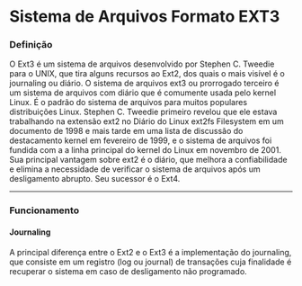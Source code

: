 # Sistema de Arquivos Formato EXT3

### Definição
O Ext3  é um sistema de arquivos desenvolvido por Stephen C. Tweedie para o UNIX, que tira alguns recursos ao Ext2, dos quais o mais visível é o journaling ou diário. O sistema de arquivos ext3 ou prorrogado terceiro é um sistema de arquivos com diário que é comumente usada pelo kernel Linux. É o padrão do sistema de arquivos para muitos populares distribuições Linux. Stephen C. Tweedie primeiro revelou que ele estava trabalhando na extensão ext2 no Diário do Linux ext2fs Filesystem em um documento de 1998 e mais tarde em uma lista de discussão do destacamento kernel em fevereiro de 1999, e o sistema de arquivos foi fundida com a a linha principal do kernel do Linux em novembro de 2001. Sua principal vantagem sobre ext2 é o diário, que melhora a confiabilidade e elimina a necessidade de verificar o sistema de arquivos após um desligamento abrupto. Seu sucessor é o Ext4.
___

### Funcionamento
#### Journaling 
A principal diferença entre o Ext2 e o Ext3 é a implementação do journaling, que consiste em um registro (log ou journal) de transações cuja finalidade é recuperar o sistema em caso de desligamento não programado.
